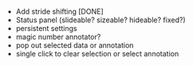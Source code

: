 
* Add stride shifting [DONE]
* Status panel (slideable? sizeable? hideable? fixed?)
* persistent settings
* magic number annotator?
* pop out selected data or annotation
* single click to clear selection or select annotation
